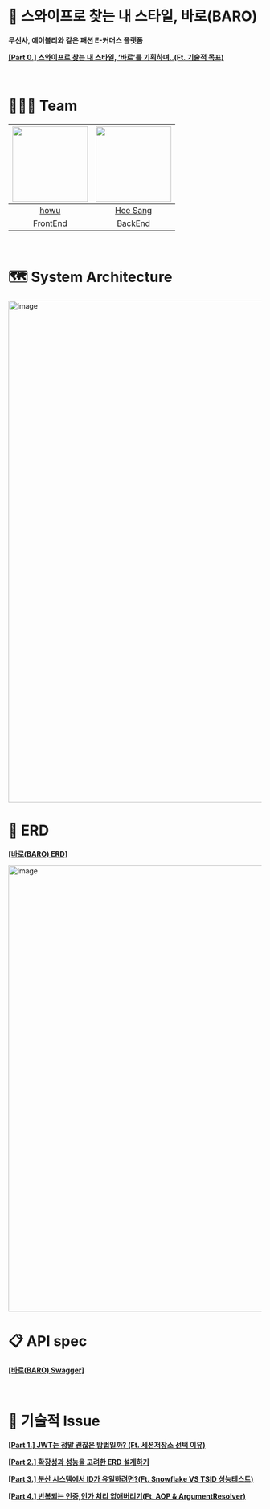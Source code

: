 # 👕 스와이프로 찾는 내 스타일, 바로(BARO)
**무신사, 에이블리와 같은 패션 E-커머스 플랫폼**

[**[Part 0.] 스와이프로 찾는 내 스타일, ‘바로’를 기획하며..(Ft. 기술적 목표)**](https://chobo-backend.tistory.com/49)


<br>

# 👨‍👧‍👦 Team

| <img src="https://avatars.githubusercontent.com/u/67588757?v=4" width="150" height="150"/> | <img src="https://avatars.githubusercontent.com/u/118061713?v=4" width="150" height="150"/> |
| :----------------------------------------------------------------------------------------: | :----------------------------------------------------------------------------------------: |
|                            [howu](https://github.com/choihooo)                             |                             [Hee Sang](https://github.com/codrin2)                         |
|                            FrontEnd                             |                             BackEnd                             |


<br>

# 🗺️ System Architecture

<img width="1782" height="999" alt="image" src="https://github.com/user-attachments/assets/a80d1300-a04a-4e71-9a5a-049cbd749eea" />

<br>

# 💾 ERD
[**[바로(BARO) ERD]**](https://dbdiagram.io/d/BARO_ERD-6870cfbaf413ba3508661df3)

<img width="1215" height="888" alt="image" src="https://github.com/user-attachments/assets/dcb22ade-14a1-4207-bf73-fb2429a36b2e" />


<br>

# 📋 API spec

[**[바로(BARO) Swagger]**](https://api.s-baro.shop/swagger-ui/index.html#/)

<br>

# 🤔 기술적 Issue
[**[Part 1.] JWT는 정말 괜찮은 방법일까? (Ft. 세션저장소 선택 이유)**](https://chobo-backend.tistory.com/50)

[**[Part 2.] 확장성과 성능을 고려한 ERD 설계하기**](https://chobo-backend.tistory.com/51)

[**[Part 3.] 분산 시스템에서 ID가 유일하려면?(Ft. Snowflake VS TSID 성능테스트)**](https://chobo-backend.tistory.com/52)

[**[Part 4.] 반복되는 인증,인가 처리 없애버리기(Ft. AOP & ArgumentResolver)**](https://chobo-backend.tistory.com/53)
